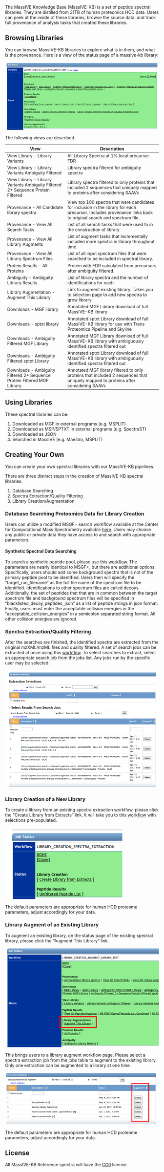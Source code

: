 
The MassIVE Knowledge Base (MassIVE-KB) is a set of peptide spectral libraries. They are distilled from 31TB of human proteomics HCD data. Users can peek at the inside of these libraries, browse the source data, and track full provenance of analysis tasks that created these libraries. 

## Browsing Libraries

You can browse MassIVE-KB libraries to explore what is in them, and what is the provenance. Here is a view of the status page of a massive-kb library:

![](img/massivekb/kb-status.png)

The following views are described

| View | Description |
| ---- | ----------- | 
| View Library - Library Variants | All Library Spectra at 1% local precursor FDR | 
| View Library - Library Variants Ambiguity Filtered | Library spectra filtered for ambiguity spectra |
| View Library - Library Variants Ambiguity Filtered 2+ Sequence Protein Filtered | Library spectra filtered to only proteins that included 2 sequences that uniquely mapped to proteins after considering SAAVs |
| Provenance - All Candidate library spectra | View top 100 spectra that were candidates for inclusion in the library for each precursor. Includes provenance links back to original search and spectrum file. |
| Provenance - View All Search Tasks| List of all search tasks that were used to in the construction of library| 
| Provenance - View All Library Augments | List of augment tasks that incrementally included more spectra in library throughout time. | 
| Provenance - View All Library Spectrum Files | List of all input spectrum files that were searched to be included in spectral library. | 
| Protein Results - All Proteins  | Protein with FDR calculated from precursors after ambiguity filtered. | 
| Ambiguity - Ambiguity Library Results  | List of library spectra and the number of identifications for each | 
| Library Augmentation - Augment This Library | Link to augment existing library. Takes you to selection page to add new spectra to grow library. | 
| Downloads - MGF library  | Annotated MGF Library download of full MassIVE-KB library | 
| Downloads - sptxt library | Annotated sptxt Library download of full MassIVE-KB library for use with Trans Proteomics Pipeline and Skyline | 
| Downloads - Ambiguity Filtered MGF Library| Annotated MGF Library download of full MassIVE-KB library with ambiguously identified spectra filtered out | 
| Downloads - Ambiguity Filtered sptxt Library | Annotated sptxt Library download of full MassIVE-KB library with ambiguously identified spectra filtered out | 
| Downloads - Ambiguity Filtered 2+ Sequence Protein Filtered MGF Library | Annotated MGF library filtered to only proteins that included 2 sequences that uniquely mapped to proteins after considering SAAVs | 


## Using Libraries

These spectral libraries can be:

1. Downloaded as MGF in external programs (e.g. MSPLIT)
1. Downloaded as MSP/SPTXT in external programs (e.g. SpectraST)
1. Downloaded as JSON
1. Searched in MassIVE (e.g. Maestro, MSPLIT)

## Creating Your Own

You can create your own spectral libraries with our MassIVE-KB pipelines. 

There are three distinct steps in the creation of MassIVE-KB spectral libraries.

1. Database Searching
1. Spectra Extraction/Quality Filtering
1. Library Creation/Augmentation

### Database Searching Proteomics Data for Library Creation

Users can utilize a modified MSGF+ search workflow available at the Center for Computational Mass Spectrometry available [here](https://proteomics2.ucsd.edu/ProteoSAFe/?params=%7B%22workflow%22:%22MSGF-PLUS-AMBIGUITY%22%7D). Users may choose any public or private data they have access to and search with appropriate parameters.

#### Synthetic Spectral Data Searching

To search a synthetic peptide pool, please use this [workflow](https://proteomics2.ucsd.edu/ProteoSAFe/?params=%7B%22workflow%22:%22MSGF-PLUS-SYNTHETIC%22%7D). The parameters are nearly identical to MSGF+, but there are additional options. Specifically, users should add some background spectra that is not of the primary peptide pool to be identified. Users then will specify the “target_run_filename” as the full file name of the spectrum file to be identified. Identifications to other spectrum files are called decoys. Additionally, the set of peptides that that are in common between the target spectrum file and background spectrum files will be specified in “blacklisted_decoy_peptides_json” as a list of peptide strings in json format. Finally, users must enter the acceptable collision energies in the “acceptable_collision_energies” in a semicolon separated string format. All other collision energies are ignored.





### Spectra Extraction/Quality Filtering

After the searches are finished, the identified spectra are extracted from the original mzXML/mzML files and quality filtered. A set of search jobs can be extracted at once using this [workflow](https://proteomics2.ucsd.edu/ProteoSAFe/?params=%7B%22workflow%22:%22LIBRARY_CREATION_SPECTRA_EXTRACTION%22%7D). To select searches to extract, select an appropriate search job from the jobs list. Any jobs run by the specific user may be selected.


![](img/massivekb/kb-extraction.png)


### Library Creation of a New Library

To create a library from an existing spectra extraction workflow, please click the “Create Library from Extracts” link. It will take you to this [workflow](https://proteomics2.ucsd.edu/ProteoSAFe/?params=%7B%22workflow%22:%22LIBRARY_CREATION_AUGMENT_LIBRARY_TEST%22%7D) with selections pre-populated. 


![](img/massivekb/kb-create.png)

The default parameters are appropriate for human HCD proteome parameters, adjust accordingly for your data.

### Library Augment of an Existing Library

To augment an existing library, on the status page of the existing spectral library, please click the “Augment This Library” link.

![](img/massivekb/kb-augment.png)

This brings users to a library augment workflow page. Please select a spectra extraction job from the jobs table to augment to the existing library. Only one extraction can be augmented to a library at one time.

![](img/massivekb/kb-augment2.png)


The default parameters are appropriate for human HCD proteome parameters, adjust accordingly for your data.













## License

All MassIVE-KB Reference spectra will have the [CC0](https://creativecommons.org/publicdomain/zero/1.0/) license.
